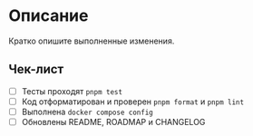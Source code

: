 <!-- Назначение файла: шаблон описания Pull Request. -->

# Описание

Кратко опишите выполненные изменения.

## Чек-лист

- [ ] Тесты проходят `pnpm test`
- [ ] Код отформатирован и проверен `pnpm format` и `pnpm lint`
- [ ] Выполнена `docker compose config`
- [ ] Обновлены README, ROADMAP и CHANGELOG
